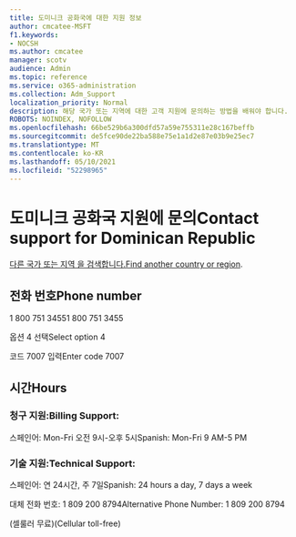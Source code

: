 ```yaml
---
title: 도미니크 공화국에 대한 지원 정보
author: cmcatee-MSFT
f1.keywords:
- NOCSH
ms.author: cmcatee
manager: scotv
audience: Admin
ms.topic: reference
ms.service: o365-administration
ms.collection: Adm_Support
localization_priority: Normal
description: 해당 국가 또는 지역에 대한 고객 지원에 문의하는 방법을 배워야 합니다.
ROBOTS: NOINDEX, NOFOLLOW
ms.openlocfilehash: 66be529b6a300dfd57a59e755311e28c167beffb
ms.sourcegitcommit: de5fce90de22ba588e75e1a1d2e87e03b9e25ec7
ms.translationtype: MT
ms.contentlocale: ko-KR
ms.lasthandoff: 05/10/2021
ms.locfileid: "52298965"
---
```

# <a name="contact-support-for-dominican-republic"></a><span data-ttu-id="7991d-103">도미니크 공화국 지원에 문의</span><span class="sxs-lookup"><span data-stu-id="7991d-103">Contact support for Dominican Republic</span></span>

<span data-ttu-id="7991d-104">[다른 국가 또는 지역 을 검색합니다.](../../business-video/get-help-support.md)</span><span class="sxs-lookup"><span data-stu-id="7991d-104">[Find another country or region](../../business-video/get-help-support.md).</span></span>

## <a name="phone-number"></a><span data-ttu-id="7991d-105">전화 번호</span><span class="sxs-lookup"><span data-stu-id="7991d-105">Phone number</span></span>
<span data-ttu-id="7991d-106">1 800 751 3455</span><span class="sxs-lookup"><span data-stu-id="7991d-106">1 800 751 3455</span></span>

<span data-ttu-id="7991d-107">옵션 4 선택</span><span class="sxs-lookup"><span data-stu-id="7991d-107">Select option 4</span></span>

<span data-ttu-id="7991d-108">코드 7007 입력</span><span class="sxs-lookup"><span data-stu-id="7991d-108">Enter code 7007</span></span>

## <a name="hours"></a><span data-ttu-id="7991d-109">시간</span><span class="sxs-lookup"><span data-stu-id="7991d-109">Hours</span></span>
### <a name="billing-support"></a><span data-ttu-id="7991d-110">청구 지원:</span><span class="sxs-lookup"><span data-stu-id="7991d-110">Billing Support:</span></span>

<span data-ttu-id="7991d-111">스페인어: Mon-Fri 오전 9시-오후 5시</span><span class="sxs-lookup"><span data-stu-id="7991d-111">Spanish: Mon-Fri 9 AM-5 PM</span></span>

### <a name="technical-support"></a><span data-ttu-id="7991d-112">기술 지원:</span><span class="sxs-lookup"><span data-stu-id="7991d-112">Technical Support:</span></span>

<span data-ttu-id="7991d-113">스페인어: 연 24시간, 주 7일</span><span class="sxs-lookup"><span data-stu-id="7991d-113">Spanish: 24 hours a day, 7 days a week</span></span>

<span data-ttu-id="7991d-114">대체 전화 번호: 1 809 200 8794</span><span class="sxs-lookup"><span data-stu-id="7991d-114">Alternative Phone Number: 1 809 200 8794</span></span>

<span data-ttu-id="7991d-115">(셀룰러 무료)</span><span class="sxs-lookup"><span data-stu-id="7991d-115">(Cellular toll-free)</span></span>
